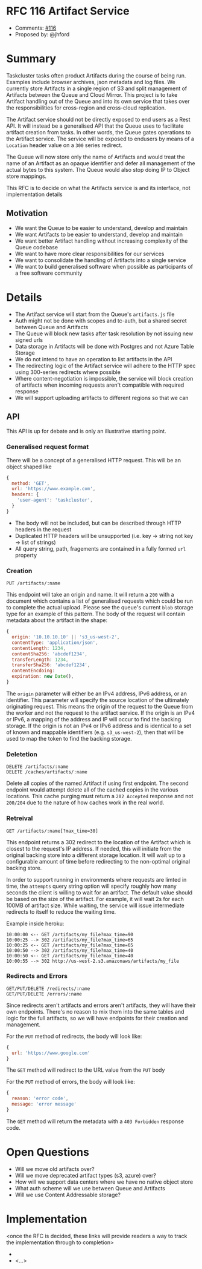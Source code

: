 # RFC 116 Artifact Service
* Comments: [#116](https://api.github.com/repos/taskcluster/taskcluster-rfcs/issues/116)
* Proposed by: @jhford

# Summary

Taskcluster tasks often product Artifacts during the course of being run.
Examples include browser archives, json metadata and log files.  We currently
store Artifacts in a single region of S3 and split management of Artifacts
between the Queue and Cloud Mirror.  This project is to take Artifact handling
out of the Queue and into its own service that takes over the responsibilities
for cross-region and cross-cloud replication.

The Artifact service should not be directly exposed to end users as a Rest API.
It will instead be a generalised API that the Queue uses to facilitate artifact
creation from tasks.  In other words, the Queue gates operations to the
Artifact service.  The service will be exposed to endusers by means of a `Location`
header value on a `300` series redirect.

The Queue will now store only the name of Artifacts and would treat the name of
an Artifact as an opaque identifier and defer all management of the actual
bytes to this system.  The Queue would also stop doing IP to Object store
mappings.

This RFC is to decide on what the Artifacts service is and its interface, not
implementation details

## Motivation

* We want the Queue to be easier to understand, develop and maintain
* We want Artifacts to be easier to understand, develop and maintain
* We want better Artifact handling without increasing complexity of the Queue
  codebase
* We want to have more clear responsibilities for our services
* We want to consolidate the handling of Artifacts into a single service
* We want to build generalised software when possible as participants of a free
  software community

# Details

* The Artifact service will start from the Queue's `artifacts.js` file
* Auth might not be done with scopes and tc-auth, but a shared secret between
  Queue and Artifacts
* The Queue will block new tasks after task resolution by not issuing new
  signed urls
* Data storage in Artifacts will be done with Postgres and not Azure Table
  Storage
* We do not intend to have an operation to list artifacts in the API
* The redirecting logic of the Artifact service will adhere to the HTTP spec
  using 300-series redirects where possible
* Where content-negotiation is impossible, the service will block creation of
  artifacts when incoming requests aren't compatible with required response
* We will support uploading artifacts to different regions so that we can

## API
This API is up for debate and is only an illustrative starting point.  

### Generalised request format
There will be a concept of a generalised HTTP request.  This will be an object shaped like
```javascript
{
  method: 'GET',
  url: 'https://www.example.com',
  headers: {
    'user-agent': 'taskcluster',
  }
}
```

* The body will not be included, but can be described through HTTP headers in the request
* Duplicated HTTP headers will be unsupported (i.e. key -> string not key -> list of strings)
* All query string, path, fragements are contained in a fully formed `url` property

### Creation

```
PUT /artifacts/:name
```

This endpoint will take an origin and name.  It will return a `200` with a
document which contains a list of generalised requests which could be run to
complete the actual upload.  Please see the queue's current `blob` storage type
for an example of this pattern.  The body of the request will contain metadata
about the artifact in the shape:

```javascript
{
  origin: '10.10.10.10' || 's3_us-west-2',
  contentType: 'application/json',
  contentLength: 1234,
  contentSha256: 'abcdef1234',
  transferLength: 1234,
  transferSha256: 'abcdef1234',
  contentEncdoing: 
  expiration: new Date(),
}
```

The `origin` parameter will either be an IPv4 address, IPv6 address, or an
identifier.  This parameter will specify the source location of the ultimately
originating request.  This means the origin of the request to the Queue from
the worker and not the request to the artifact service.  If the origin is an
IPv4 or IPv6, a mapping of the address and IP will occur to find the backing
storage.  If the origin is not an IPv4 or IPv6 address and is identical to a
set of known and mappable identifiers (e.g. `s3_us-west-2`), then that will be
used to map the token to find the backing storage.

### Deletetion

```
DELETE /artifacts/:name
DELETE /caches/artifacts/:name
```

Delete all copies of the named Artifact if using first endpoint.  The second
endpoint would attempt delete all of the cached copies in the various
locations.  This cache purging must return a `202 Accepted` response and not
`200/204` due to the nature of how caches work in the real world.

### Retreival

```
GET /artifacts/:name[?max_time=30]
```

This endpoint returns a 302 redirect to the location of the Artifact which is
closest to the request's IP address.  If needed, this will initiate from the
original backing store into a different storage location.  It will wait up to a
configurable amount of time before redirecting to the non-optimal original
backing store.

In order to support running in environments where requests are limted in time,
the `attempts` query string option will specify roughly how many seconds the
client is willing to wait for an artifact.  The default value should be based
on the size of the artifact.  For example, it will wait 2s for each 100MB of
artifact size.  While waiting, the service will issue intermediate redirects
to itself to reduce the waiting time.

Example inside heroku:
```
10:00:00 <-- GET /artifacts/my_file?max_time=90
10:00:25 --> 302 /artifacts/my_file?max_time=65
10:00:25 <-- GET /artifacts/my_file?max_time=65
10:00:50 --> 302 /artifacts/my_file?max_time=40
10:00:50 <-- GET /artifacts/my_file?max_time=40
10:00:55 --> 302 http://us-west-2.s3.amazonaws/artifacts/my_file
```

### Redirects and Errors
```
GET/PUT/DELETE /redirects/:name
GET/PUT/DELETE /errors/:name
```

Since redirects aren't artifacts and errors aren't artifacts, they will have
their own endpoints.  There's no reason to mix them into the same tables and
logic for the full artifacts, so we will have endpoints for their creation and
management.

For the `PUT` method of redirects, the body will look like:

```javascript
{
  url: 'https://www.google.com'
}
```

The `GET` method will redirect to the URL value from the `PUT` body

For the `PUT` method of errors, the body will look like:

```javascript
{
  reason: 'error code',
  message: 'error message'
}
```

The `GET` method will return the metadata with a `403 Forbidden` response code.


# Open Questions

* Will we move old artifacts over?
* Will we move deprecated artifact types (s3, azure) over?
* How will we support data centers where we have no native object store
* What auth scheme will we use between Queue and Artifacts
* Will we use Content Addressable storage?

# Implementation

<once the RFC is decided, these links will provide readers a way to track the
implementation through to completion>

* <link to tracker bug, issue, etc.>
* <...>
